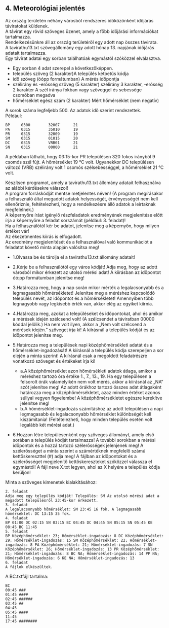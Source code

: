 ## 4. Meteorológiai jelentés  

Az ország területén néhány városból rendszeres időközönként időjárás táviratokat küldenek.  
A  távirat  egy  rövid  szöveges  üzenet,  amely  a  főbb  időjárási  információkat  tartalmazza.  
Rendelkezésünkre áll az ország területéről egy adott nap összes távirata.  
A tavirathu13.txt szövegállomány  egy  adott  hónap  13.  napjának  időjárás  adatait tartalmazza.  
Egy távirat adatai egy sorban találhatóak egymástól szóközzel elválasztva.  
- Egy sorban 4 adat szerepel a következőképpen.  
- település szöveg (2 karakter)A település kétbetűs kódja  
- idő szöveg (óópp formátumban)     A mérés időpontja  
- szélirány és -erősség szöveg (5 karakter) szélirány 3 karakter, -erősség 2 karakter A szél iránya fokban vagy szöveggel és sebessége csomóban megadva  
- hőmérséklet egész szám (2 karakter) Mért hőmérséklet (nem negatív)  

A sorok száma legfeljebb 500. Az adatok idő szerint rendezettek.  
Például:    
```
BP     0300        32007      21      
PA     0315        35010      19      
PR     0315        32009      19      
SM     0315        01015      20      
DC     0315        VRB01      21      
SN     0315        00000      21
```

A példában látható, hogy 03:15-kor PR településen 320 fokos irányból 9 csomós szél fújt. A hőmérséklet 19 °C volt. Ugyanekkor DC településen változó (VRB) szélirány volt 1 csomós szélsebességgel, a hőmérséklet 21 °C volt. 

Készítsen programot, amely a tavirathu13.txt állomány adatait felhasználva az alábbi kérdésekre  válaszol!  
A  program  forráskódját  mentse metjelentes  néven!  (A  program megírásakor  a  felhasználó  által megadott  adatok  helyességét,  érvényességét  nem  kell ellenőriznie, feltételezheti, hogy a rendelkezésre álló adatok a leírtaknak megfelelnek.)  
A képernyőre írást igénylő részfeladatok eredményének megjelenítése előtt írja a képernyőre a feladat sorszámát (például: 3. feladat)!  
Ha a felhasználótól kér be adatot, jelenítse meg a képernyőn, hogy milyen értéket vár!  
Az ékezetmentes kiírás is elfogadott.  
Az eredmény megjelenítését és a felhasználóval való kommunikációt a feladatot követő minta alapján valósítsa meg!  

- 1.Olvassa be és tárolja el a tavirathu13.txt állomány adatait!  

- 2.Kérje be a felhasználótól egy város kódját! Adja meg, hogy az adott városból mikor érkezett az utolsó mérési adat! A kiírásban az időpontot óó:pp formátumban jelenítse meg!  

- 3.Határozza  meg,  hogy  a  nap  során  mikor  mérték  a  legalacsonyabb  és  a  legmagasabb hőmérsékletet!  Jelenítse  meg  a méréshez  kapcsolódó  település  nevét,  az  időpontot  és a hőmérsékletet!  Amennyiben  több  legnagyobb  vagy  legkisebb  érték  van,  akkor  elég az egyiket kiírnia.  

- 4.Határozza meg, azokat a településeket és időpontokat, ahol és amikor a mérések idején szélcsend volt! (A szélcsendet a táviratban 00000 kóddal jelölik.) Ha nem volt ilyen, akkor a „Nem volt szélcsend a mérések idején.” szöveget írja ki! A kiírásnál a település kódját és az időpontot jelenítse meg. 

- 5.Határozza meg a települések napi középhőmérsékleti adatát és a hőmérséklet-ingadozását! A kiírásnál a település kódja szerepeljen a sor elején a minta szerint! A kiírásnál csak a megoldott feladatrészre vonatkozó szöveget és értékeket írja ki!  
    - a.A középhőmérséklet azon hőmérsékleti adatok átlaga, amikor a méréshez tartozó óra értéke 1., 7., 13., 19. Ha egy településen a felsorolt órák valamelyikén nem volt mérés, akkor a kiírásnál az „NA” szót jelenítse meg! Az adott órákhoz tartozó összes adat átlagaként határozza meg a középhőmérsékletet, azaz minden értéket azonos súllyal vegyen figyelembe! A középhőmérsékletet egészre kerekítve jelenítse meg!  
    - b.A  hőmérséklet-ingadozás  számításhoz  az  adott  településen  a  napi  legmagasabb  és legalacsonyabb  hőmérséklet  különbségét  kell  kiszámítania!  (Feltételezheti,  hogy minden település esetén volt legalább két mérési adat.)  

- 6.Hozzon létre településenként egy szöveges állományt, amely első sorában a település kódját tartalmazza!  A  további  sorokban  a  mérési  időpontok  és  a  hozzá  tartozó  szélerősségek jelenjenek  meg!  A  szélerősséget  a  minta  szerint  a  számértéknek megfelelő  számú kettőskereszttel  (#) adja  meg!  A  fájlban az  időpontokat  és  a  szélerősséget  megjelenítő kettőskereszteket  szóközzel  válassza  el  egymástól!  A  fájl  neve X.txt  legyen,  ahol az X helyére a település kódja kerüljön!  

Minta a szöveges kimenetek kialakításához: 
```
2. feladat  
Adja meg egy település kódját! Település: SM Az utolsó mérési adat a megadott településről 23:45-kor érkezett.   
3. feladat  
A legalacsonyabb hőmérséklet: SM 23:45 16 fok. A legmagasabb hőmérséklet: DC 13:15 35 fok.  
4. feladat  
BP 01:00 DC 02:15 SN 03:15 BC 04:45 DC 04:45 SN 05:15 SN 05:45 KE 08:45 BC 11:45  
5. feladat  
BP Középhőmérséklet: 23; Hőmérséklet-ingadozás: 8 DC Középhőmérséklet: 29; Hőmérséklet-ingadozás: 15 SM Középhőmérséklet: 22; Hőmérséklet-ingadozás: 8 PA Középhőmérséklet: 21; Hőmérséklet-ingadozás: 7 SN Középhőmérséklet: 26; Hőmérséklet-ingadozás: 13 PR Középhőmérséklet: 21; Hőmérséklet-ingadozás: 8 BC NA; Hőmérséklet-ingadozás: 14 PP NA; Hőmérséklet-ingadozás: 6 KE NA; Hőmérséklet-ingadozás: 13  
6. feladat  
A fájlok elkészültek.
```

A BC.txtfájl tartalma:  
```
BC  
00:45 ###  
01:45 ####  
02:45 ######  
03:45 ##  
04:45   
05:45 ####  
11:45   
17:45 ########
```